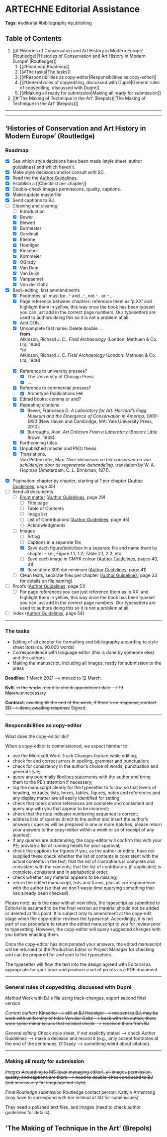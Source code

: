 # ARTECHNE Editorial Assistance 

**Tags**: #editorial #bibliography #publishing 

## Table of Contents

1. [[#‘Histories of Conservation and Art History in Modern Europe’ (Routledge)|‘Histories of Conservation and Art History in Modern Europe’ (Routledge)]]
	1. [[#Roadmap|Roadmap]]
	1. [[#The tasks|The tasks]]
	1. [[#Responsibilities as copy-editor|Responsibilities as copy-editor]]
	1. [[#General rules of copyediting, discussed with Dupré|General rules of copyediting, discussed with Dupré]]
	1. [[#Making all ready for submission|Making all ready for submission]]
1. [[#'The Making of Technique in the Art’ (Brepols)|'The Making of Technique in the Art’ (Brepols)]]


---
---

## ‘Histories of Conservation and Art History in Modern Europe’ (Routledge)



### Roadmap
- [x] See which style decisions have been made (style sheet, author guidelines) and which haven't.
- [x] Make style decisions and/or consult with SD.
- [x] Read the the [Author Guidelines](<file:///Users/max/Documents/Dropbox/Making of Art Expertise/3. Routledge Documents/Author+Guidelines+2019.pdf>).
- [x] Establish a [[Checklist per chapter]]
- [x] Double-check images permissions, quality, captions.
- [x] Make/update masterfile
- [x] Send captions to BJ.
- [ ] Cleaning and clearing:
	- [ ] Introduction
	- [x] Bewer
	- [x] Blewett
	- [x] Burmester
	- [x] Cardinali
	- [x] Etienne
	- [x] Hoeniger
	- [x] Kinseher
	- [x] Kornmeier
	- [x] OGrady
	- [x] Van Dam
	- [x] Van Duijn
	- [x] Vanpaemel
	- [x] Von der Goltz
- [x] Back-editing, last ammendments
	- [x] Footnotes: all must be `` ." `` and ``,"``, not ``".`` or ``",``.
	- [x] Page reference between chapters: reference them as ‘p.XX’ and highlight them in yellow, this way once the book has been typeset you can just add in the correct page numbers. Our typesetters are used to authors doing this so it is not a problem at all.
	- [x] Add DOIs. 
	- [x] Uncomplete first name. Delete double `..` 
			<br>**from**<br>
			Atkinson, Richard J. C.. _Field Archaeology_ (London: Methuen & Co. Ltd, 1946).
			<br>**to*<br>
			Atkinson, Richard J. C. _Field Archaeology_ (London: Methuen & Co. Ltd, 1946).<br><br>
	- [x] Reference to university presses?
		- [x] The University of Chicago Press
		- [x] ...
	- [x] Reference to commercial presses?
		- [x] Archetype Publications ~~Ltd~~
	- [x] Edited books: comma or and?
	- [x] Repeating citations
		- [x] Bewer, Francesca G. _A Laboratory for Art: Harvard’s Fogg Museum and the Emergence of Conservation in America, 1900–1950_ (New Haven and Cambridge, MA: Yale University Press, 2010).
		- [x] Burroughs, Alan. _Art Criticism From a Laboratory_ (Boston: Little Brown, 1938).
	- [x] Forthcoming titles
	- [x] Unpublished (master and PhD) thesis
	- [x] Translations.
		<br>Von Pettenkofer, Max. _Over olieverven en het conserveeren van schilderijen door de regeneratie-behandeling,_ translation by W. A. Hopman (Amsterdam: C. L. Brinkman, 1871).<br><br>
- [x] Pagination: chapter by chapter, starting at 1 per chapter ([Author Guidelines](<file:///Users/max/Documents/Dropbox/Making%20of%20Art%20Expertise/3.%20Routledge%20Documents/Author+Guidelines+2019.pdf>), page 45) 
- [ ] Send all documents.
	- [ ] [Front matter](<file:///Users/max/Documents/Dropbox/Making of Art Expertise/1. Text Files/4. Final Version/0.FrontMattter.docx>) ([Author Guidelines](<file:///Users/max/Documents/Dropbox/Making of Art Expertise/3. Routledge Documents/Author+Guidelines+2019.pdf>), page 29)
		- [ ] Title page
		- [ ] Table of Contents
		- [ ] Image list
		- [ ] List of Contributions ([Author Guidelines](<file:///Users/max/Documents/Dropbox/Making of Art Expertise/3. Routledge Documents/Author+Guidelines+2019.pdf>), page 45)
		- [ ] Acknowledgments
	- [ ] Images
		- [ ] Artlog
		- [ ] Captions in a separate file
		- [x] Save each figure/table/box in a separate file and name them by chapter – i.e., Figure 1.1, 1.2; Table 2.1, 2.2, etc.
		- [ ] Save each image in CMYK colour ([Author Guidelines](<file:///Users/max/Documents/Dropbox/Making of Art Expertise/3. Routledge Documents/Author+Guidelines+2019.pdf>), pages 40, 41)
		- [x] Resolution: 300 dpi minimum ([Author Guidelines](<file:///Users/max/Documents/Dropbox/Making of Art Expertise/3. Routledge Documents/Author+Guidelines+2019.pdf>), page 41)
	- [ ] Clean texts, separate files per chapter ([Author Guidelines](<file:///Users/max/Documents/Dropbox/Making of Art Expertise/3. Routledge Documents/Author+Guidelines+2019.pdf>), page 33 for details on file naming).
- [ ] Proofs ([Author Guidelines](<file:///Users/max/Documents/Dropbox/Making of Art Expertise/3. Routledge Documents/Author+Guidelines+2019.pdf>), page 51)
	- [ ] For page references you can just reference them as ‘p.XX’ and highlight them in yellow, this way once the book has been typeset you can just add in the correct page numbers. Our typesetters are used to authors doing this so it is not a problem at all.
- [ ] Index ([Author Guidelines](<file:///Users/max/Documents/Dropbox/Making of Art Expertise/3. Routledge Documents/Author+Guidelines+2019.pdf>), page 54)

---

### The tasks 
- Editing of all chapter for formatting and bibliography according to style sheet (total ca. 90.000 words)
- Correspondence with language editor (this is done by someone else) and the authors
- Making the manuscript, including all images, ready for submission to the press

**Deadline**: 1 March 2021 --> moved to 12 March.

**KvK**: ~~in the works, need to check appointment date --> 19 March.~~unnecessary

**Contract**: ~~awaiting till the end of the week, if there's no response, contact SD --> done, awaiting response~~ Signed.


---

### Responsibilities as copy-editor
What does the copy-editor do?

When a copy-editor is commissioned, we expect him/her to:

-   use the Microsoft Word Track Changes feature while editing;
-   check for and correct errors in spelling, grammar and punctuation;
-   check for consistency in the author’s choice of words, punctuation and general style;
-  query any potentially libellous statements with the author and bring them to the PE’s attention if necessary;
-   tag the manuscript clearly for the typesetter to follow, so that levels of heading, extracts, lists, boxes, tables, figures, notes and references and any display matter are all easily identified for setting;
-   check that notes and/or references are complete and consistent and query any with you that appear to be incorrect;
-   check that the note indicator numbering sequence is correct;
-   address lists of queries direct to the author and insert the author’s answers ( queries will be prepared in one or more batches, please return your answers to the copy-editor within a week or so of receipt of any queries);
-   If any queries are outstanding, the copy-editor will confirm this with your PE; provide a list of running heads for your approval;
-   check the captions for figures if you, as the author or editor, have not supplied these check whether the list of contents is consistent with the actual contents in the text; that the list of illustrations is complete and consistent with the contents; that the list of contributors (if applicable) is complete, consistent and in alphabetical order;
-   check whether any material appears to be missing;
-   return the edited manuscript, lists and forms, plus all correspondence with the author (so that we don’t waste time querying something that has already been checked).
    

Please note: as is the case with all new titles, the typescript as submitted to Editorial is assumed to be the final version so material should not be added or deleted at this point. It is subject only to amendment at the copy-edit stage when the copy-editor reviews the typescript. Accordingly, it is not part of our procedure to return the edited manuscript to you for review prior to typesetting. However, the copy-editor will query suggested changes with you before enacting them.

Once the copy-editor has incorporated your answers, the edited manuscript will be returned to the Production Editor or Project Manager for checking and can be prepared for and sent to the typesetters.

The typesetter will flow the text into the design agreed with Editorial as appropriate for your book and produce a set of proofs as a PDF document.


---

### General rules of copyediting, discussed with Dupré

*Method*
Work with BJ's file using track-changes, export second final version

*Current authors*
~~Kinseher --> still at BJ
Hoeniger --> not sent to BJ, may be work with uniformity of titles
Von der Goltz --> back with the author, there were some minor issues that needed check --> received them from BJ~~

*General editing*
Check style sheet, if not explictly stated --> check Author Guidelines --> make a decision and record it (e.g., only accept footnotes at the end of the sentences, O'Grady --> something weird about citation).

---

### Making all ready for submission

*Images*
~~According to MS (past managing editor), all images permission, quality, and captions are there --> need to double-check and send to BJ (not necessarily for language but style)~~

*Final Routledge submission*
Routledge contact person: Katlyin Armstrong (may have to correspond with her instead of SD for some issues)

They need a polished text files, and images (need to check author guidelines for details).


 

## 'The Making of Technique in the Art’ (Brepols)







